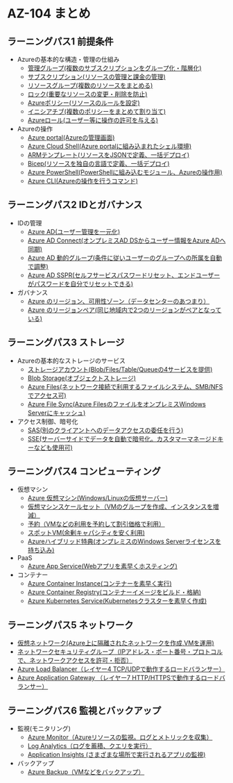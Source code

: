 # AZ-104 まとめ

## ラーニングパス1 前提条件

- Azureの基本的な構造・管理の仕組み
  - [管理グループ(複数のサブスクリプションをグループ化・階層化)](https://learn.microsoft.com/ja-jp/azure/governance/management-groups/overview)
  - [サブスクリプション(リソースの管理と課金の管理)](https://learn.microsoft.com/ja-jp/azure/cloud-adoption-framework/ready/considerations/fundamental-concepts#azure-subscription-purposes)
  - [リソースグループ(複数のリソースをまとめる)](https://learn.microsoft.com/ja-jp/azure/azure-resource-manager/management/manage-resource-groups-portal)
  - [ロック(重要なリソースの変更・削除を防止)](https://learn.microsoft.com/ja-jp/azure/azure-resource-manager/management/lock-resources?tabs=json)
  - [Azureポリシー(リソースのルールを設定)](https://learn.microsoft.com/ja-jp/azure/governance/policy/overview)
  - [イニシアチブ(複数のポリシーをまとめて割り当て)](https://learn.microsoft.com/ja-jp/azure/governance/policy/concepts/initiative-definition-structure)
  - [Azureロール(ユーザー等に操作の許可を与える)](https://learn.microsoft.com/ja-jp/azure/role-based-access-control/overview)
- Azureの操作
  - [Azure portal(Azureの管理画面)](https://learn.microsoft.com/ja-jp/azure/azure-portal/azure-portal-overview)
  - [Azure Cloud Shell(Azure portalに組み込まれたシェル環境)](https://learn.microsoft.com/ja-jp/azure/cloud-shell/quickstart-powershell)
  - [ARMテンプレート(リソースをJSONで定義、一括デプロイ) ](https://learn.microsoft.com/ja-jp/azure/azure-resource-manager/templates/overview)
  - [Bicep(リソースを独自の言語で定義、一括デプロイ) ](https://learn.microsoft.com/ja-jp/azure/azure-resource-manager/bicep/overview?tabs=bicep)
  - [Azure PowerShell(PowerShellに組み込むモジュール、Azureの操作用) ](https://learn.microsoft.com/ja-jp/powershell/azure/what-is-azure-powershell?view=azps-9.4.0)
  - [Azure CLI(Azureの操作を行うコマンド) ](https://learn.microsoft.com/ja-jp/cli/azure/what-is-azure-cli)

## ラーニングパス2 IDとガバナンス

- IDの管理
  - [Azure AD(ユーザー管理を一元化)](https://learn.microsoft.com/ja-jp/azure/active-directory/fundamentals/active-directory-whatis)
  - [Azure AD Connect(オンプレミスAD DSからユーザー情報をAzure ADへ同期)](https://learn.microsoft.com/ja-jp/azure/active-directory/hybrid/whatis-azure-ad-connect)
  - [Azure AD 動的グループ(条件に従いユーザーのグループへの所属を自動で調整)](https://learn.microsoft.com/ja-jp/azure/active-directory/enterprise-users/groups-dynamic-membership)
  - [Azure AD SSPR(セルフサービスパスワードリセット、エンドユーザーがパスワードを自分でリセットできる)](https://learn.microsoft.com/ja-jp/azure/active-directory/authentication/concept-sspr-howitworks)
- ガバナンス
  - [Azure のリージョン、可用性ゾーン（データセンターのあつまり）](https://learn.microsoft.com/ja-jp/azure/reliability/availability-zones-overview)
  - [Azure のリージョンペア(同じ地域内で2つのリージョンがペアとなっている)](https://learn.microsoft.com/ja-jp/azure/reliability/cross-region-replication-azure#azure-cross-region-replication-pairings-for-all-geographies)

## ラーニングパス3 ストレージ

- Azureの基本的なストレージのサービス
  - [ストレージアカウント(Blob/Files/Table/Queueの4サービスを提供)](https://learn.microsoft.com/ja-jp/azure/storage/common/storage-account-overview)
  - [Blob Storage(オブジェクトストレージ)](https://learn.microsoft.com/ja-jp/azure/storage/blobs/storage-blobs-introduction)
  - [Azure Files(ネットワーク接続で利用するファイルシステム、SMB/NFSでアクセス可)](https://learn.microsoft.com/ja-jp/azure/storage/files/storage-files-introduction)
  - [Azure File Sync(Azure FilesのファイルをオンプレミスWindows Serverにキャッシュ)](https://learn.microsoft.com/ja-jp/azure/storage/file-sync/file-sync-introduction)
- アクセス制御、暗号化
  - [SAS(別のクライアントへのデータアクセスの委任を行う)](https://learn.microsoft.com/ja-jp/azure/storage/common/storage-sas-overview)
  - [SSE(サーバーサイドでデータを自動で暗号化。カスタマーマネージドキーなども使用可)](https://learn.microsoft.com/ja-jp/azure/storage/common/storage-service-encryption)

## ラーニングパス4 コンピューティング

- 仮想マシン
  - [Azure 仮想マシン(Windows/Linuxの仮想サーバー)](https://learn.microsoft.com/ja-jp/azure/virtual-machines/overview)
  - [仮想マシンスケールセット（VMのグループを作成、インスタンスを増減）](https://learn.microsoft.com/ja-jp/azure/virtual-machine-scale-sets/overview)
  - [予約（VMなどの利用を予約して割引価格で利用）](https://learn.microsoft.com/ja-jp/azure/cost-management-billing/reservations/save-compute-costs-reservations)
  - [スポットVM(余剰キャパシティを安く利用)](https://learn.microsoft.com/ja-jp/azure/virtual-machines/spot-vms)
  - [Azureハイブリッド特典(オンプレミスのWindows Serverライセンスを持ち込み)](https://azure.microsoft.com/ja-jp/pricing/hybrid-benefit/)
- PaaS
  - [Azure App Service(Webアプリを素早くホスティング)](https://learn.microsoft.com/ja-jp/azure/app-service/overview)
- コンテナー
  - [Azure Container Instance(コンテナーを素早く実行)](https://learn.microsoft.com/ja-jp/azure/container-instances/container-instances-overview)
  - [Azure Container Registry(コンテナーイメージをビルド・格納)](https://learn.microsoft.com/ja-jp/azure/container-registry/container-registry-intro)
  - [Azure Kubernetes Service(Kubernetesクラスターを素早く作成)](https://learn.microsoft.com/ja-jp/azure/aks/intro-kubernetes)

## ラーニングパス5 ネットワーク

- [仮想ネットワーク(Azure上に隔離されたネットワークを作成,VMを運用)](https://learn.microsoft.com/ja-jp/azure/virtual-network/virtual-networks-overview)
- [ネットワークセキュリティグループ（IPアドレス・ポート番号・プロトコルで、ネットワークアクセスを許可・拒否）](https://learn.microsoft.com/ja-jp/azure/virtual-network/network-security-groups-overview)
- [Azure Load Balancer（レイヤー4 TCP/UDPで動作するロードバランサー）](https://learn.microsoft.com/ja-jp/azure/load-balancer/load-balancer-overview)
- [Azure Application Gateway （レイヤー7 HTTP/HTTPSで動作するロードバランサー）](https://learn.microsoft.com/ja-jp/azure/application-gateway/overview)

## ラーニングパス6 監視とバックアップ

- 監視(モニタリング)
  - [Azure Monitor（Azureリソースの監視。ログとメトリックを収集）](https://learn.microsoft.com/ja-jp/azure/azure-monitor/overview)
  - [Log Analytics（ログを蓄積、クエリを実行）](https://learn.microsoft.com/ja-jp/azure/azure-monitor/logs/log-analytics-overview)
  - [Application Insights (さまざまな場所で実行されるアプリの監視)](https://learn.microsoft.com/ja-jp/azure/azure-monitor/app/app-insights-overview?tabs=net)
- バックアップ
  - [Azure Backup（VMなどをバックアップ）](https://learn.microsoft.com/ja-jp/azure/backup/backup-overview)
